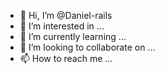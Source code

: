- 👋 Hi, I’m @Daniel-rails
- 👀 I’m interested in ...
- 🌱 I’m currently learning ...
- 💞️ I’m looking to collaborate on ...
- 📫 How to reach me ...

<!---
Daniel-rails/Daniel-rails is a ✨ special ✨ repository because its `README.md` (this file) appears on your GitHub profile.
You can click the Preview link to take a look at your changes.
--->
